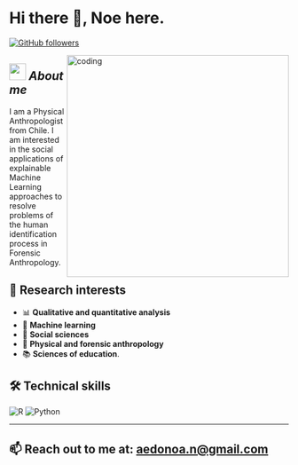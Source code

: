 # Hi there 👋, Noe here. 
[![GitHub followers](https://img.shields.io/github/followers/Bhargavi-hash.svg?style=social&label=Follow)](https://github.com/Bhargavi-hash?tab=followers)<br/>

<!--
**Bhargavi-hash/Bhargavi-hash** is a ✨ _special_ ✨ repository because its `README.md` (this file) appears on your GitHub profile.
-->
<img align="right" alt="coding" width="400" src="https://i.giphy.com/media/v1.Y2lkPTc5MGI3NjExd2ZvbDNyNXFnajlrbmxxbXpmM3F5dmx2Nmo5NGJsZ3BkdTc5bWRuZSZlcD12MV9pbnRlcm5hbF9naWZfYnlfaWQmY3Q9Zw/l41lTyuPRZ7j4K0KI/giphy.gif">

## <img src="https://media.giphy.com/media/ObNTw8Uzwy6KQ/giphy.gif" width="30px">&nbsp;***About me***

I am a Physical Anthropologist from Chile. I am interested in the social applications of explainable Machine Learning approaches to resolve problems of the human identification process in Forensic Anthropology.

## 🔬 Research interests

- 📊 **Qualitative and quantitative analysis**
- 🤖 **Machine learning**
- 👥 **Social sciences**
- 🦴 **Physical and forensic anthropology**
- 📚 **Sciences of education**.
  


## 🛠️ Technical skills

![R](https://img.shields.io/badge/R%20Studio-276DC3?style=for-the-badge&logo=r&logoColor=white)
![Python](https://img.shields.io/badge/Python-3776AB?style=for-the-badge&logo=python&logoColor=white)

---

## 📫 Reach out to me at: aedonoa.n@gmail.com

